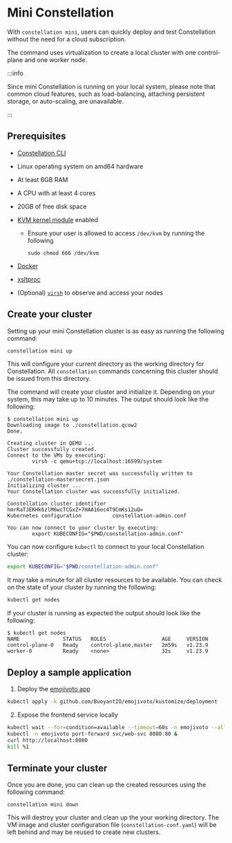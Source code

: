 # Mini Constellation

With `constellation mini`, users can quickly deploy and test Constellation without the need for a cloud subscription.

The command uses virtualization to create a local cluster with one control-plane and one worker node.

:::info

Since mini Constellation is running on your local system, please note that common cloud features, such as load-balancing,
attaching persistent storage, or auto-scaling, are unavailable.

:::

## Prerequisites

* [Constellation CLI](./install.md#install-the-constellation-cli)
* Linux operating system on amd64 hardware
* At least 6GB RAM
* A CPU with at least 4 cores
* 20GB of free disk space
* [KVM kernel module](https://www.linux-kvm.org/page/Main_Page) enabled
  * Ensure your user is allowed to access `/dev/kvm` by running the following

    ```shell
    sudo chmod 666 /dev/kvm
    ```

* [Docker](https://docs.docker.com/engine/install/)
* [xsltproc](http://xmlsoft.org/xslt/xsltproc.html)
* (Optional) [`virsh`](https://www.libvirt.org/manpages/virsh.html) to observe and access your nodes

## Create your cluster

Setting up your mini Constellation cluster is as easy as running the following command:

```bash
constellation mini up
```

This will configure your current directory as the working directory for Constellation.
All `constellation` commands concerning this cluster should be issued from this directory.

The command will create your cluster and initialize it. Depending on your system, this may take up to 10 minutes.
The output should look like the following:

```shell
$ constellation mini up
Downloading image to ./constellation.qcow2
Done.

Creating cluster in QEMU ...
Cluster successfully created.
Connect to the VMs by executing:
        virsh -c qemu+tcp://localhost:16599/system

Your Constellation master secret was successfully written to ./constellation-mastersecret.json
Initializing cluster ...
Your Constellation cluster was successfully initialized.

Constellation cluster identifier  hmrRaTJEKHk6zlM6wcTCGxZ+7HAA16ec4T9CmKs12uQ=
Kubernetes configuration          constellation-admin.conf

You can now connect to your cluster by executing:
        export KUBECONFIG="$PWD/constellation-admin.conf"
```

You can now configure `kubectl` to connect to your local Constellation cluster:

```bash
export KUBECONFIG="$PWD/constellation-admin.conf"
```

It may take a minute for all cluster resources to be available.
You can check on the state of your cluster by running the following:

```bash
kubectl get nodes
```

If your cluster is running as expected the output should look like the following:

```shell
$ kubectl get nodes
NAME              STATUS   ROLES                  AGE     VERSION
control-plane-0   Ready    control-plane,master   2m59s   v1.23.9
worker-0          Ready    <none>                 32s     v1.23.9
```

## Deploy a sample application

1. Deploy the [emojivoto app](https://github.com/BuoyantIO/emojivoto)

  ```bash
  kubectl apply -k github.com/BuoyantIO/emojivoto/kustomize/deployment
  ```

2. Expose the frontend service locally

  ```bash
  kubectl wait --for=condition=available --timeout=60s -n emojivoto --all deployments
  kubectl -n emojivoto port-forward svc/web-svc 8080:80 &
  curl http://localhost:8080
  kill %1
  ```

## Terminate your cluster

Once you are done, you can clean up the created resources using the following command:

```shell
constellation mini down
```

This will destroy your cluster and clean up the your working directory.
The VM image and cluster configuration file (`constellation-conf.yaml`) will be left behind and may be reused to create new clusters.
